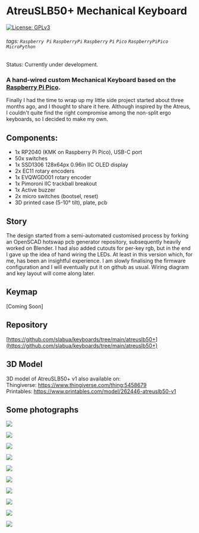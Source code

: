 # AtreuSLB50+ Mechanical Keyboard
[![License: GPLv3][GPLimg]][GPLurl]
###### tags: `Raspberry Pi` `RaspberryPi` `Raspberry` `Pi` `Pico` `RaspberryPiPico` `MicroPython`
Status: Currently under development.

### A hand-wired custom Mechanical Keyboard based on the [Raspberry Pi Pico](https://www.raspberrypi.org/products/raspberry-pi-pico/).


Finally I had the time to wrap up my little side project started about three months ago, and I thought to share it here. Although inspired by the Atreus, I couldn't quite find the right compromise among the non-split ergo keyboards, so I decided to make my own.

## Components:
- 1x RP2040 (KMK on Raspberry Pi Pico), USB-C port
- 50x switches
- 1x SSD1306 128x64px 0.96in IIC OLED display
- 2x EC11 rotary encoders
- 1x EVQWGD001 rotary encoder
- 1x Pimoroni IIC trackball breakout
- 1x Active buzzer
- 2x micro switches (bootsel, reset)
- 3D printed case (5-10° tilt), plate, pcb

## Story
The design started from a semi-automated customised process by forking an OpenSCAD hotswap pcb generator repository, subsequently heavily worked on Blender. I had also added cutouts for per-key rgb, but in the end I gave up the idea of hand wiring the LEDs. At least in this version which, for me, has been an insightful experience.
I am slowly finalising the firmware configuration and I will eventually put it on github as usual. Wiring diagram and key layout will come along later.

## Keymap
[Coming Soon]

## Repository
[https://github.com/slabua/keyboards/tree/main/atreuslb50+](https://github.com/slabua/keyboards/tree/main/atreuslb50+)

## 3D Model
3D model of AtreuSLB50+ v1 also available on:  
Thingiverse: https://www.thingiverse.com/thing:5458679  
Printables: https://www.printables.com/model/262446-atreuslb50-v1

## Some photographs
![](https://preview.redd.it/by89l5iuvxr91.jpg?width=4032&format=pjpg&auto=webp&s=fdcf4890802f44207e813c551c8d05d4a425c93b)

![](https://preview.redd.it/r71hvm8tvxr91.jpg?width=4032&format=pjpg&auto=webp&s=58ac29f5b1def6d11f49a1a23007bf6e484d98b9)

![](https://preview.redd.it/fttgez0uvxr91.jpg?width=4032&format=pjpg&auto=webp&s=52e817c0994529b7c309dc66521fbdf402360683)

![](https://preview.redd.it/ibiy8910wxr91.jpg?width=4032&format=pjpg&auto=webp&s=f439bdc82f43a4ab8cb5a897f337cff2a4c501d7)

![](https://preview.redd.it/xi2cjmi0wxr91.jpg?width=4032&format=pjpg&auto=webp&s=f45f572dd4d0b8e15e035926d678dd7473d5f8a7)

![](https://preview.redd.it/zntdv2lwvxr91.jpg?width=4032&format=pjpg&auto=webp&s=32b9563aa4a3dcba64fa90bf3244f9cdecf18d19)

![](https://preview.redd.it/ws6n538xvxr91.jpg?width=4032&format=pjpg&auto=webp&s=7e20985d11295b50b5d9a646b767ede51118eeb1)

![](https://preview.redd.it/fjrch7kxvxr91.jpg?width=4032&format=pjpg&auto=webp&s=1f00d5c165f395b89f9d8261484f2524a7e046bf)

![](https://preview.redd.it/xjj2dv3yvxr91.jpg?width=4032&format=pjpg&auto=webp&s=388d64ca4509c78ea6678420b1a73ccbb04189bf)

![](https://preview.redd.it/u2xzrteyvxr91.jpg?width=4032&format=pjpg&auto=webp&s=0b52b4458956fef54b64d0baa70c83ec2bb76906)


[GPLimg]: https://img.shields.io/badge/License-GPLv3-blue.svg
[GPLurl]: https://www.gnu.org/licenses/gpl-3.0
